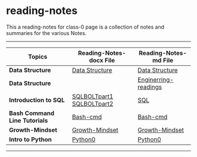 # reading-notes

This a reading-notes for class-0 page is a collection of notes and summaries for the various Notes.
**************
|Topics |Reading-Notes-docx File|Reading-Notes-md File|
|-------|----------------------|---------|
|**Data Structure** |[  Data Structure](/Data-Structure.docx)|[ Data Structure](Data-Structure.md) 
|**Data Structure** ||[ Enginerring-readings](Enginerring-readings.md) 
|**Introduction to SQL**|[SQLBOLTpart1](./sqlbolt/part1-sql.docx) [SQLBOLTpart2](./sqlbolt/part2-sql.docx)|[SQL](sql.md)|
|**Bash Command Line Tutorials**|[Bash-cmd](cmd.docx)|[Bash-cmd](BCommand.md)
|**Growth-Mindset**|[Growth-Mindset](./Growth-Mindset_.docx)|[Growth-Mindset](Growth-Mindest.md)|
|**Intro to Python**|[Python0](PYTHON.docx)|[Python0](python0.md)|
********

